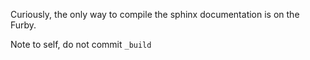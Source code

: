 Curiously, the only way to compile the sphinx documentation is on the Furby.

Note to self, do not commit `_build`